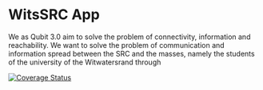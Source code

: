 # WitsSRC App

We as Qubit 3.0 aim to solve the problem of connectivity, information and reachability. We want to solve the problem of communication and information spread between the SRC and the masses, namely the students of the university of the Witwatersrand through 


<a href='https://coveralls.io/github/MbusoMakitla/Software-Project-1.0?branch=master'><img src='https://coveralls.io/repos/github/MbusoMakitla/Software-Project-1.0/badge.svg?branch=master' alt='Coverage Status' /></a>

